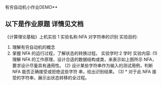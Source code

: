 有穷自动机小作业DEMO**

**以下是作业原题 详情见文档**
--------

《计算理论基础》上机实验 1
实验名称:NFA 对字符串的识别 实验目的:
1. 理解有穷自动机的概念
2. 掌握 NFA 的运行过程，了解状态的转换过程。
实验学时:2 学时 实验内容:
(1) 理解 NFA 的工作原理，设计合适的数据结构或类，来表示如上图所示 NFA， 要求设计尽量具有通用性。
(2) 设计某些字符串作为输入的测试用例，判断 NFA 能否正确接受或拒绝这些字符 串，给出识别结果。
(3) * 对于此 NFA 接受的字符串，展示出状态转移的全过程。
